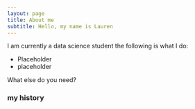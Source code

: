 ```yaml
---
layout: page
title: About me
subtitle: Hello, my name is Lauren
---
```


I am currently a data science student the following is what I do:

- Placeholder
- placeholder

What else do you need?

### my history

<!-- To be honest, I'm having some trouble remembering right now, so why don't you just watch [my movie](http://en.wikipedia.org/wiki/The_Princess_Bride_%28film%29) and it will answer **all** your questions. -->
